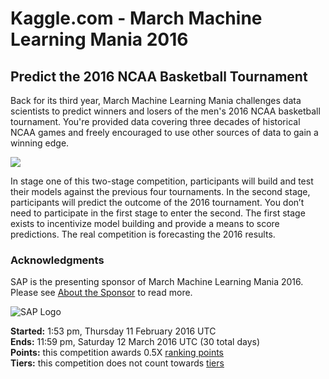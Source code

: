 # Kaggle.com - March Machine Learning Mania 2016

## Predict the 2016 NCAA Basketball Tournament

Back for its third year, March Machine Learning Mania challenges data scientists to predict winners and losers of the men's 2016 NCAA basketball tournament. You're provided data covering three decades of historical NCAA games and freely encouraged to use other sources of data to gain a winning edge.

![](https://kaggle2.blob.core.windows.net/competitions/kaggle/4862/media/bball-logo.png)

In stage one of this two-stage competition, participants will build and test their models against the previous four tournaments. In the second stage, participants will predict the outcome of the 2016 tournament. You don’t need to participate in the first stage to enter the second. The first stage exists to incentivize model building and provide a means to score predictions. The real competition is forecasting the 2016 results.

### Acknowledgments

SAP is the presenting sponsor of March Machine Learning Mania 2016\. Please see [About the Sponsor](https://www.kaggle.com/c/march-machine-learning-mania-2016/details/about-the-sponsor) to read more.

![SAP Logo](https://kaggle2.blob.core.windows.net/competitions/kaggle/4862/media/SAP%20Logo.png)

**Started:** 1:53 pm, Thursday 11 February 2016 UTC  
**Ends:** 11:59 pm, Saturday 12 March 2016 UTC (30 total days)  
**Points:** this competition awards 0.5X [ranking points](//www.kaggle.com/wiki/UserRankingAndTierSystem)  
**Tiers:** this competition does not count towards [tiers](//www.kaggle.com/wiki/UserRankingAndTierSystem)
